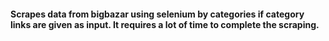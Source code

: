 #### Scrapes data from bigbazar using selenium by categories if category links are given as input. It requires a lot of time to complete the scraping.
